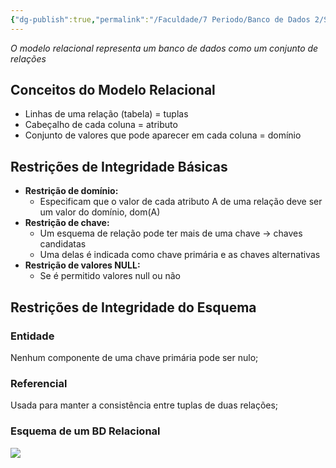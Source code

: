```yaml
---
{"dg-publish":true,"permalink":"/Faculdade/7 Periodo/Banco de Dados 2/Sub-Notes/Esquema Relacional/","tags":["BD"],"created":"2024-07-08T15:52:06.491-03:00"}
---
```


*O modelo relacional representa um banco de dados como um conjunto de
relações*
## Conceitos do Modelo Relacional
- Linhas de uma relação (tabela) = tuplas
- Cabeçalho de cada coluna = atributo
- Conjunto de valores que pode aparecer em cada coluna = domínio
## Restrições de Integridade Básicas
- **Restrição de domínio:** 
	- Especificam que o valor de cada atributo A de uma relação deve ser um valor do domínio, dom(A)
- **Restrição de chave:** 
	- Um esquema de relação pode ter mais de uma chave → chaves candidatas
	- Uma delas é indicada como chave primária e as chaves alternativas
- **Restrição de valores NULL:**
	- Se é permitido valores null ou não
## Restrições de Integridade do Esquema
### Entidade
Nenhum componente de uma chave primária pode ser nulo;
### Referencial
Usada para manter a consistência entre tuplas de duas relações;
### Esquema de um BD Relacional
![](https://i.imgur.com/s7Lfpof.png)
